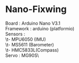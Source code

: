 # Nano-Fixwing

Board : Arduino Nano V3.1\
Framework : arduino (platformio)\
Sensors : \
         \t- MPU6050 (IMU)\
         \t- MS5611  (Barometer)\
         \t- HMC5833L(Compass)\
Servo : MG90S\
